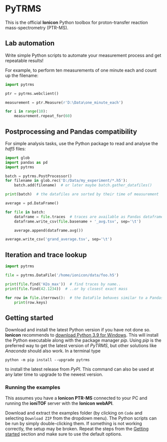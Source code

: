 # PyTRMS

This is the official **Ionicon** Python toolbox for proton-transfer reaction mass-spectrometry (PTR-MS).


## Lab automation

Write simple Python scripts to automate your measurement process and get repeatable
results!

For example, to perform ten measurements of one minute each and count up the
filename:
```python
import pytrms

ptr = pytrms.webclient()

measurement = ptr.Measure(r'D:\Data\one_minute_each')

for i in range(10):
    measurement.repeat_for(60)
```

## Postprocessing and Pandas compatibility

For simple analysis tasks, use the Python package to read and analyse the *hdf5*
files:

```python
import glob
import pandas as pd
import pytrms

batch = pytrms.PostProcessor()
for filename in glob.rec('D:/Data/my_experiment/*.h5'):
	batch.add(filename)  # or later maybe batch.gather_datafiles()

print(batch)  # the datafiles are sorted by their time of measurement

average = pd.DataFrame()

for file in batch:
	dataframe = file.traces  # traces are available as Pandas dataframe
	dataframe.write_csv(file.basename + '_avg.tsv', sep='\t')

	average.append(dataframe.avg())

average.write_csv('grand_average.tsv', sep='\t')
```

## Iteration and trace lookup

```python
import pytrms

file = pytrms.DataFile('/home/ionicon/data/foo.h5')

print(file.find('H2o_max'))  # find traces by name..
print(file.find(42.1234))  # ..or by closest exact mass

for row in file.iterrows():  # the DataFile behaves similar to a Pandas dataframe
	print(row.keys)
```

## Getting started

Download and install the latest Python version if you have not done so. **Ionicon**
recommends to [download Python 3.9 for Windows](https://www.python.org/ftp/python/3.9.12/python-3.9.12-amd64.exe).
This will install the Python executable along with the package manager *pip*. 
Using *pip* is the preferred way to get the latest version of *PyTRMS*, but other
solutions like *Anaconda* should also work. In a terminal type

```
python -m pip install --upgrade pytrms
```

to install the latest release from *PyPI*. This command can also be used at any later
time to upgrade to the newest version.


### Running the examples

This assumes you have a **Ionicon PTR-MS** connected to your PC and running the 
**ioniTOF** server with the **Ionicon webAPI**. 

Download and extract the examples folder (by clicking on `Code` and selecting
`Download ZIP` from the dropdown menu).
The Python scripts can be run by simply double-clicking them.
If something is not working correctly, the setup may be broken. 
Repeat the steps from the [Getting started](https://github.com/ionicon-analytik/PyTRMS#getting-started)
section and make sure to use the default options.



